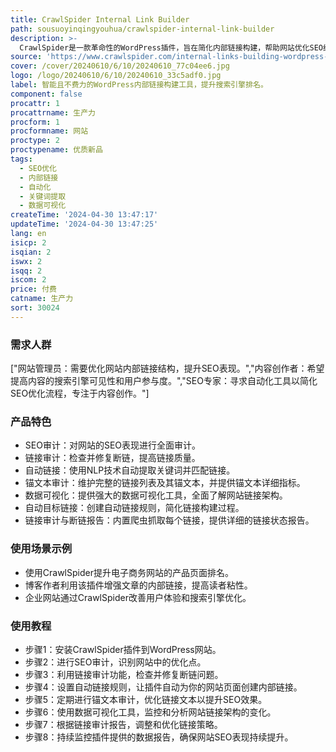 ```yaml
---
title: CrawlSpider Internal Link Builder
path: sousuoyinqingyouhua/crawlspider-internal-link-builder
description: >-
  CrawlSpider是一款革命性的WordPress插件，旨在简化内部链接构建，帮助网站优化SEO结构，提升搜索引擎排名。它使用先进的匹配算法和NLP技术，自动进行内部链接的分配、关键词优化，并遵循SEO指南。
source: 'https://www.crawlspider.com/internal-links-building-wordpress-plugin/'
cover: /cover/20240610/6/10/20240610_77c04ee6.jpg
logo: /logo/20240610/6/10/20240610_33c5adf0.jpg
label: 智能且不费力的WordPress内部链接构建工具，提升搜索引擎排名。
component: false
procattr: 1
procattrname: 生产力
procform: 1
procformname: 网站
proctype: 2
proctypename: 优质新品
tags:
  - SEO优化
  - 内部链接
  - 自动化
  - 关键词提取
  - 数据可视化
createTime: '2024-04-30 13:47:17'
updateTime: '2024-04-30 13:47:25'
lang: en
isicp: 2
isqian: 2
iswx: 2
isqq: 2
iscom: 2
price: 付费
catname: 生产力
sort: 30024
---
```




### 需求人群
["网站管理员：需要优化网站内部链接结构，提升SEO表现。","内容创作者：希望提高内容的搜索引擎可见性和用户参与度。","SEO专家：寻求自动化工具以简化SEO优化流程，专注于内容创作。"]

### 产品特色
* SEO审计：对网站的SEO表现进行全面审计。
* 链接审计：检查并修复断链，提高链接质量。
* 自动链接：使用NLP技术自动提取关键词并匹配链接。
* 锚文本审计：维护完整的链接列表及其锚文本，并提供锚文本详细指标。
* 数据可视化：提供强大的数据可视化工具，全面了解网站链接架构。
* 自动目标链接：创建自动链接规则，简化链接构建过程。
* 链接审计与断链报告：内置爬虫抓取每个链接，提供详细的链接状态报告。

### 使用场景示例
* 使用CrawlSpider提升电子商务网站的产品页面排名。
* 博客作者利用该插件增强文章的内部链接，提高读者粘性。
* 企业网站通过CrawlSpider改善用户体验和搜索引擎优化。

### 使用教程
* 步骤1：安装CrawlSpider插件到WordPress网站。
* 步骤2：进行SEO审计，识别网站中的优化点。
* 步骤3：利用链接审计功能，检查并修复断链问题。
* 步骤4：设置自动链接规则，让插件自动为你的网站页面创建内部链接。
* 步骤5：定期进行锚文本审计，优化链接文本以提升SEO效果。
* 步骤6：使用数据可视化工具，监控和分析网站链接架构的变化。
* 步骤7：根据链接审计报告，调整和优化链接策略。
* 步骤8：持续监控插件提供的数据报告，确保网站SEO表现持续提升。

  
